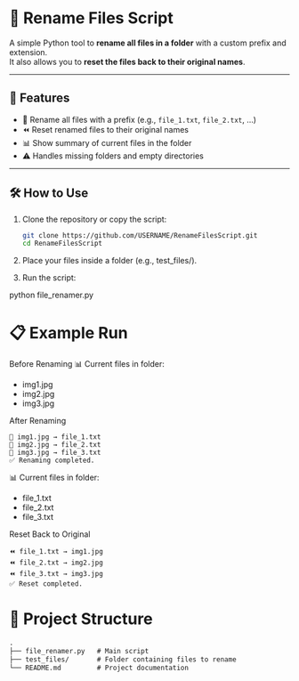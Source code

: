 # 📂 Rename Files Script

A simple Python tool to **rename all files in a folder** with a custom prefix and extension.  
It also allows you to **reset the files back to their original names**.

---

## 🚀 Features
- 🔄 Rename all files with a prefix (e.g., `file_1.txt`, `file_2.txt`, …)  
- ⏪ Reset renamed files to their original names  
- 📊 Show summary of current files in the folder  
- ⚠️ Handles missing folders and empty directories  

---

## 🛠️ How to Use

1. Clone the repository or copy the script:
   ```bash
   git clone https://github.com/USERNAME/RenameFilesScript.git
   cd RenameFilesScript
   ```

2. Place your files inside a folder (e.g., test_files/).

3. Run the script:

python file_renamer.py




# 📋 Example Run


Before Renaming
📊 Current files in folder:
- img1.jpg
- img2.jpg
- img3.jpg

After Renaming
```backtick
🔄 img1.jpg → file_1.txt
🔄 img2.jpg → file_2.txt
🔄 img3.jpg → file_3.txt
✅ Renaming completed.
```

📊 Current files in folder:
- file_1.txt
- file_2.txt
- file_3.txt

Reset Back to Original
```backtick
⏪ file_1.txt → img1.jpg
⏪ file_2.txt → img2.jpg
⏪ file_3.txt → img3.jpg
✅ Reset completed.
```


# 📂 Project Structure
```markdown
.
├── file_renamer.py   # Main script
├── test_files/       # Folder containing files to rename
└── README.md         # Project documentation
```

